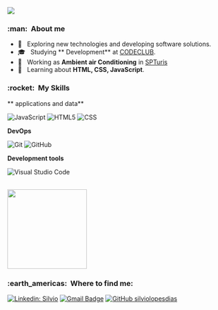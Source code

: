 
![](https://komarev.com/ghpvc/?username=silviolopesdias&color=006bed)

<h3> :man: &nbsp;About me </h3>

- 🤔 &nbsp; Exploring new technologies and developing software solutions. 
- 🎓 &nbsp; Studying ** Development** at  <a href="https://dashboard.kiwify.com.br/courses/" target="_blank">CODECLUB</a>.
- 💼 &nbsp; Working as **Ambient air Conditioning** in <a href="https://spturis.com/v7/" target=" _blank">SPTuris</a>
- 🌱 &nbsp; Learning about **HTML, CSS, JavaScript**.
<h3> :rocket: &nbsp;My Skills </h3>

** applications and data**

  
  
  ![JavaScript](https://img.shields.io/badge/-JavaScript-333333?style=flat&logo=javascript)
  ![HTML5](https://img.shields.io/badge/-HTML5-333333?style=flat&logo=HTML5)
  ![CSS](https://img.shields.io/badge/-CSS-333333?style=flat&logo=CSS3&logoColor=1572B6)
 
  


**DevOps**

  ![Git](https://img.shields.io/badge/-Git-333333?style=flat&logo=git)
  ![GitHub](https://img.shields.io/badge/-GitHub-333333?style=flat&logo=github)
 
 

**Development tools**

  ![Visual Studio Code](https://img.shields.io/badge/-Visual%20Studio%20Code-333333?style=flat&logo=visual-studio-code&logoColor=007ACC)


  

<br/>

<a href="https://github.com/VanessaSwerts">
  <img height="180em" src="https://github-readme-stats.vercel.app/api?username=silviolopesdias&theme=dracula&show_icons=true" />
</a>

<br/>

<h3> :earth_americas: &nbsp;Where to find me: </h3> 

[![Linkedin: Silvio ](https://img.shields.io/badge/-silviolopes-blue?style=flat-square&logo=Linkedin&logoColor=white&link=DO-SEU-LINKEDIN)](https://www.linkedin.com/in/silvio-lopes-dias-69bbba214/)
[![Gmail Badge](https://img.shields.io/badge/-silvio.sandra@live.com-006bed?style=flat-square&logo=Gmail&logoColor=white&link=mailto:silvio.sandra@live.com)](mailto:silvio.sandra@live.com)
[![GitHub silviolopesdias]( https://img.shields.io/github/followers/silviolopesdias?label=follow&style=social)](https://github.com/silviolopesdias)
